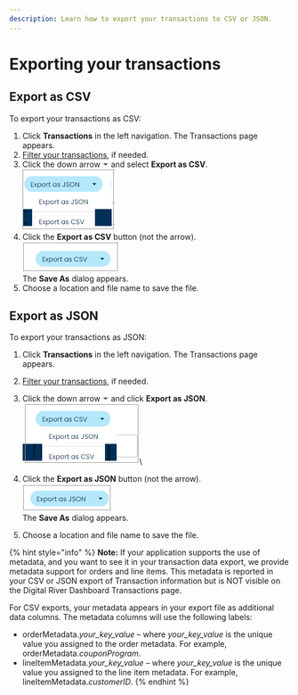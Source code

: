 ```yaml
---
description: Learn how to export your transactions to CSV or JSON.
---
```


# Exporting your transactions

## Export as CSV

To export your transactions as CSV:

1. Click **Transactions** in the left navigation. The Transactions page appears.
2. [Filter your transactions](filtering-your-transactions.md), if needed.
3. Click the down arrow ![](<../../../../.gitbook/assets/down-arrow (2).png>) and select **Export as CSV**.\
   ![](<../../../../.gitbook/assets/1 transaction export dropdown csv.png>)
4. Click the **Export as CSV** button (not the arrow).\
   ![](<../../../../.gitbook/assets/2 transaction export csv.png>)\
   The **Save As** dialog appears.
5. Choose a location and file name to save the file.

## Export as JSON

To export your transactions as JSON:

1. Click **Transactions** in the left navigation. The Transactions page appears.
2. [Filter your transactions](filtering-your-transactions.md), if needed.
3. Click the down arrow ![](<../../../../.gitbook/assets/down-arrow (2).png>) and click **Export as JSON**.\
   ![](<../../../../.gitbook/assets/3 transaction export dropdown json.png>)\

4. Click the **Export as JSON** button (not the arrow).\
   ![](<../../../../.gitbook/assets/4 transaction export json.png>)\
   The **Save As** dialog appears.
5. Choose a location and file name to save the file.

{% hint style="info" %}
**Note:** If your application supports the use of metadata, and you want to see it in your transaction data export, we provide metadata support for orders and line items. This metadata is reported in your CSV or JSON export of Transaction information but is NOT visible on the Digital River Dashboard Transactions page.

For CSV exports, your metadata appears in your export file as additional data columns. The metadata columns will use the following labels:

* orderMetadata._your\_key\_value_ – where _your\_key\_value_ is the unique value you assigned to the order metadata. For example, orderMetadata._couponProgram_.
* lineItemMetadata._your\_key\_value_ – where _your\_key\_value_ is the unique value you assigned to the line item metadata. For example, lineItemMetadata._customerID_.
{% endhint %}
